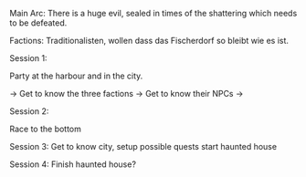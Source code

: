 
Main Arc: There is a huge evil, sealed in times of the shattering which needs to be defeated.

Factions: Traditionalisten, wollen dass das Fischerdorf so bleibt wie es ist.


Session 1:

Party at the harbour and in the city.

-> Get to know the three factions
-> Get to know their NPCs
-> 

Session 2: 

Race to the bottom



Session 3: Get to know city,
setup possible quests
start haunted house

Session 4:
Finish haunted house?